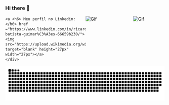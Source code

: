 ### Hi there 👋

<!--
**RicardoBG2K/RicardoBG2K** is a ✨ _special_ ✨ repository because its `README.md` (this file) appears on your GitHub profile.

Here are some ideas to get you started:

- 🔭 I’m currently working on ...
- 🌱 I’m currently learning ...
- 👯 I’m looking to collaborate on ...
- 🤔 I’m looking for help with ...
- 💬 Ask me about ...
- 📫 How to reach me: ...
- 😄 Pronouns: ...
- ⚡ Fun fact: ...
-->
<div>
  <img align="right" alt="Gif" height="100" width="100" src="https://64.media.tumblr.com/c15b061360fa577cfa6fa1868bc45962/tumblr_o2d65b8VYl1so9b4uo1_500.gif">
  <img  align="right" alt="Gif" height="150" width="150" src="https://66.media.tumblr.com/tumblr_ma4fsg8aDZ1rfjowdo1_500.gif">
</div>

 <div> 
  
    <a <h6> Meu perfil no Linkedin: </h6> href ="https://www.linkedin.com/in/ricardo-batista-guimar%C3%A3es-66659b230/"><img src="https://upload.wikimedia.org/wikipedia/commons/f/f8/LinkedIn_icon_circle.svg" target="blank" height="27px" width="27px"></a>
    </div>
 
![snake gif](https://github.com/RicardoBG2K/RicardoBG2K/blob/output/github-contribution-grid-snake.svg)
